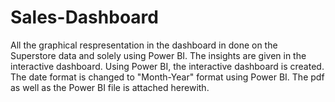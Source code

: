# Sales-Dashboard
All the graphical respresentation in the dashboard in done on the Superstore data and solely using Power BI.
The insights are given in the interactive dashboard.
Using Power BI, the interactive dashboard is created.
The date format is changed to "Month-Year" format using Power BI.
The pdf as well as the Power BI file is attached herewith.
